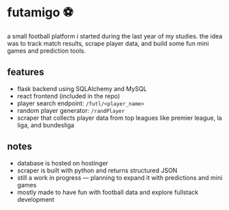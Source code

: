 # futamigo ⚽

a small football platform i started during the last year of my studies. the idea was to track match results, scrape player data, and build some fun mini games and prediction tools.

## features

- flask backend using SQLAlchemy and MySQL
- react frontend (included in the repo)
- player search endpoint: `/futl/<player_name>`
- random player generator: `/randPlayer`
- scraper that collects player data from top leagues like premier league, la liga, and bundesliga

## notes

- database is hosted on hostinger  
- scraper is built with python and returns structured JSON  
- still a work in progress — planning to expand it with predictions and mini games  
- mostly made to have fun with football data and explore fullstack development
